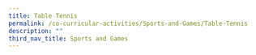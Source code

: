 ```yaml
---
title: Table Tennis
permalink: /co-curricular-activities/Sports-and-Games/Table-Tennis
description: ""
third_nav_title: Sports and Games
---
```

